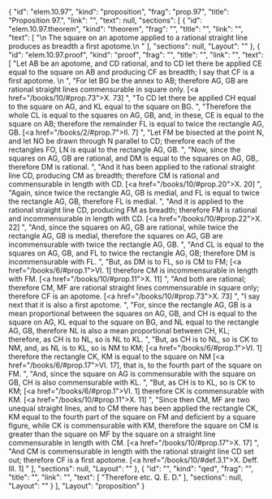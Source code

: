 {
  "id": "elem.10.97",
  "kind": "proposition",
  "frag": "prop.97",
  "title": "Proposition 97.",
  "link": "",
  "text": null,
  "sections": [
    {
      "id": "elem.10.97.theorem",
      "kind": "theorem",
      "frag": "",
      "title": "",
      "link": "",
      "text": [
        "\n       The square on an apotome applied to a rational straight line produces as breadth a first apotome.\n      "
      ],
      "sections": null,
      "Layout": ""
    },
    {
      "id": "elem.10.97.proof",
      "kind": "proof",
      "frag": "",
      "title": "",
      "link": "",
      "text": [
        "Let AB be an apotome, and CD rational, and to CD let there be applied CE equal to the square on AB and producing CF as breadth; I say that CF is a first apotome. \n      ",
        "For let BG be the annex to AB; therefore AG, GB are rational straight lines commensurable in square only. [<a href=\"/books/10/#prop.73\">X. 73</a>] ",
        "To CD let there be applied CH equal to the square on AG, and KL equal to the square on BG. ",
        "Therefore the whole CL is equal to the squares on AG, GB, and, in these, CE is equal to the square on AB; therefore the remainder FL is equal to twice the rectangle AG, GB. [<a href=\"/books/2/#prop.7\">II. 7</a>] ",
        "Let FM be bisected at the point N, and let NO be drawn through N parallel to CD; therefore each of the rectangles FO, LN is equal to the rectangle AG, GB. ",
        "Now, since the squares on AG, GB are rational, and DM is equal to the squares on AG, GB,. therefore DM is rational. ",
        "And it has been applied to the rational straight line CD, producing CM as breadth; therefore CM is rational and commensurable in length with CD. [<a href=\"/books/10/#prop.20\">X. 20</a>] ",
        "Again, since twice the rectangle AG, GB is medial, and FL is equal to twice the rectangle AG, GB, therefore FL is medial. ",
        "And it is applied to the rational straight line CD, producing FM as breadth; therefore FM is rational and incommensurable in length with CD. [<a href=\"/books/10/#prop.22\">X. 22</a>] ",
        "And, since the squares on AG, GB are rational, while twice the rectangle AG, GB is medial, therefore the squares on AG, GB are incommensurable with twice the rectangle AG, GB. ",
        "And CL is equal to the squares on AG, GB, and FL to twice the rectangle AG, GB; therefore DM is incommensurable with FL. ",
        "But, as DM is to FL, so is CM to FM; [<a href=\"/books/6/#prop.1\">VI. 1</a>] therefore CM is incommensurable in length with FM. [<a href=\"/books/10/#prop.11\">X. 11</a>] ",
        "And both are rational; therefore CM, MF are rational straight lines commensurable in square only; therefore CF is an apotome. [<a href=\"/books/10/#prop.73\">X. 73</a>] ",
        "I say next that it is also a first apotome. ",
        "For, since the rectangle AG, GB is a mean proportional between the squares on AG, GB, and CH is equal to the square on AG, KL equal to the square on BG, and NL equal to the rectangle AG, GB, therefore NL is also a mean proportional between CH, KL; therefore, as CH is to NL, so is NL to KL. ",
        "But, as CH is to NL, so is CK to NM, and, as NL is to KL, so is NM to KM; [<a href=\"/books/6/#prop.1\">VI. 1</a>] therefore the rectangle CK, KM is equal to the square on NM [<a href=\"/books/6/#prop.17\">VI. 17</a>], that is, to the fourth part of the square on FM. ",
        "And, since the square on AG is commensurable with the square on GB, CH is also commensurable with KL. ",
        "But, as CH is to KL, so is CK to KM; [<a href=\"/books/6/#prop.1\">VI. 1</a>] therefore CK is commensurable with KM. [<a href=\"/books/10/#prop.11\">X. 11</a>] ",
        "Since then CM, MF are two unequal straight lines, and to CM there has been applied the rectangle CK, KM equal to the fourth part of the square on FM and deficient by a square figure, while CK is commensurable with KM, therefore the square on CM is greater than the square on MF by the square on a straight line commensurable in length with CM. [<a href=\"/books/10/#prop.17\">X. 17</a>] ",
        "And CM is commensurable in length with the rational straight line CD set out; therefore CF is a first apotome. [<a href=\"/books/10/#def.3.1\">X. Deff. III. 1</a>] "
      ],
      "sections": null,
      "Layout": ""
    },
    {
      "id": "",
      "kind": "qed",
      "frag": "",
      "title": "",
      "link": "",
      "text": [
        "Therefore etc. Q. E. D."
      ],
      "sections": null,
      "Layout": ""
    }
  ],
  "Layout": "proposition"
}
